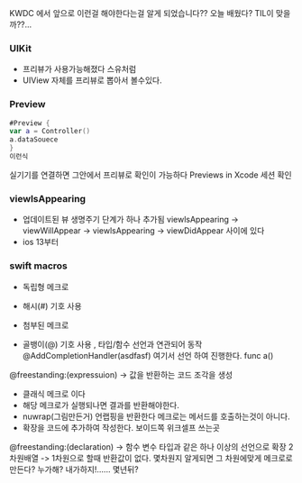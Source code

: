 KWDC 에서 앞으로 이런걸 해야한다는걸 알게 되었습니다?? 오늘 배웠다? TIL이 맞을까??...

### UIKit
  - 프리뷰가 사용가능해졌다 스유처럼
  - UIView 자체를 프리뷰로 뽑아서 볼수있다.

### Preview
```swift
#Preview {
var a = Controller()
a.dataSouece 
}
이런식 
```

실기기를 연결하면 그안에서 프리뷰로 확인이 가능하다
Previews in Xcode 세션 확인

###  viewlsAppearing
  - 업데이트된 뷰 생명주기 단계가 하나 추가됨 viewlsAppearing -> viewWillAppear -> viewlsAppearing -> viewDidAppear 사이에 있다
  -  ios 13부터 

### swift macros
- 독립형 메크로
- 해시(#) 기호 사용

- 첨부된 메크로
- 골뱅이(@) 기호 사용 , 타입/함수 선언과 연관되어 동작
@AddCompletionHandler(asdfasf) 여기서 선언 하여 진행한다.
func a()

@freestanding:(expressuion) -> 값을 반환하는 코드 조각을 생성
- 클래식 메크로 이다 
- 해당 메크로가 실행되나면 결과를 반환해야한다. 
- nuwrap(그림만든거) 언랩핑을 반환한다  메크로는 메서드를 호출하는것이 아니다.
- 확장을 코드에 추가하여 작성한다. 보이드쪽 위크셀프 쓰는곳
 
@freestanding:(declaration) ->  함수 변수 타입과 같은 하나 이상의 선언으로 확장
2차원배열 -> 1차원으로 할때
반환값이 없다.
몇차원지 알게되면 그 차원에맞게 메크로로 만든다? 누가해? 내가하지!...... 몇년뒤?
